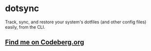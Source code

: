 # dotsync
Track, sync, and restore your system's dotfiles (and other config files) easily, from the CLI.

## [Find me on Codeberg.org](https://codeberg.org/h7c/dotfiles)
